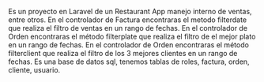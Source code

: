 Es un proyecto en Laravel de un Restaurant App manejo interno de ventas, entre otros.
En el controlador de Factura encontraras el metodo filterdate que realiza el filtro de ventas en un rango de fechas.
En el controlador de Orden encontraras el método filterplate que realiza el filtro de el mejor plato en un rango de fechas.
En el controlador de Orden encontraras el método filterclient que realiza el filtro de los 3 mejores clientes en un rango de fechas.
Es una base de datos sql, tenemos tablas de roles, factura, orden, cliente, usuario.
